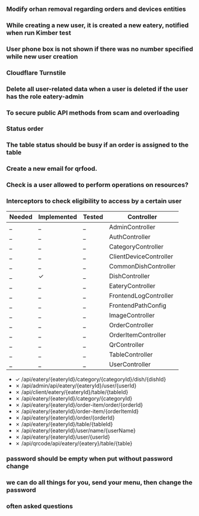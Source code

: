 ### Modify orhan removal regarding orders and devices entities
### While creating a new user, it is created a new eatery, notified when run Kimber test
### User phone box is not shown if there was no number specified while new user creation
### Cloudflare Turnstile
### Delete all user-related data when a user is deleted if the user has the role eatery-admin
### To secure public API methods from scam and overloading
### Status order
### The table status should be busy if an order is assigned to the table
### Create a new email for qrfood.
### Check is a user allowed to perform operations on resources?
### Interceptors to check eligibility to access by a certain user

| Needed  | Implemented | Tested   | Controller             |
|---------|-------------|----------|------------------------|
| _       | _           | _        | AdminController        |
| _       | _           | _        | AuthController         |
| _       | _           | _        | CategoryController     |
| _       | _           | _        | ClientDeviceController |
| _       | _           | _        | CommonDishController   |
| _       | &check;     | _        | DishController         |
| _       | _           | _        | EateryController       |
| _       | _           | _        | FrontendLogController  |
| _       | _           | _        | FrontendPathConfig     |
| _       | _           | _        | ImageController        |
| _       | _           | _        | OrderController        |
| _       | _           | _        | OrderItemController    |
| _       | _           | _        | QrController           |
| _       | _           | _        | TableController        |
| _       | _           | _        | UserController         |

* &check; /api/eatery/{eateryId}/category/{categoryId}/dish/{dishId}
* &#10007; /api/admin/api/eatery/{eateryId}/user/{userId}
* &#10007; /api/client/eatery/{eateryId}/table/{tableId}
* &#10007; /api/eatery/{eateryId}/category/{categoryId}
* &#10007; /api/eatery/{eateryId}/order-item/order/{orderId}
* &#10007; /api/eatery/{eateryId}/order-item/{orderItemId}
* &#10007; /api/eatery/{eateryId}/order/{orderId}
* &#10007; /api/eatery/{eateryId}/table/{tableId}
* &#10007; /api/eatery/{eateryId}/user/name/{userName}
* &#10007; /api/eatery/{eateryId}/user/{userId}
* &#10007; /api/qrcode/api/eatery/{eatery}/table/{table}

### password should be empty when put without password change
### we can do all things for you, send your menu, then change the password
### often asked questions